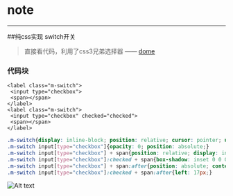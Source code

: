 # note

-------------------



##纯css实现 switch开关

> 直接看代码，利用了css3兄弟选择器    —— [dome](https://minhui1.github.io/note/aggregate.html)



### 代码块
``` htmlbars
<label class="m-switch">			
 <input type="checkbox">
 <span></span>		        
</label>
<label class="m-switch">			
 <input type="checkbox" checked="checked">
 <span></span>		        
</label>
```
```css
.m-switch{display: inline-block; position: relative; cursor: pointer; user-select: none; padding-right: 10px;}
.m-switch input[type="checkbox"]{opacity: 0; position: absolute;}
.m-switch input[type="checkbox"] + span{position: relative; display: inline-block; box-sizing: border-box; width: 40px; height: 24px; background: #fff; box-shadow: inset 0 0 0 0.09375em #ebebeb; border-radius: 30px; transition: all 0.3s cubic-bezier(0.17, 0.67, 0.43, 0.98);}
.m-switch input[type="checkbox"]:checked + span{box-shadow: inset 0 0 0 1.25em #5183C6;}
.m-switch input[type="checkbox"] + span:after{position: absolute; content: ''; width: 22px; height: 22px; border-radius: 50%; top: 50%; -webkit-transform: translateY(-50%); -ms-transform: translateY(-50%); -moz-transform: translateY(-50%); -o-transform: translateY(-50%); transform: translateY(-50%); left: 1px; background: #fff; box-shadow: inset 0 0 0.125em -0.0625em rgba(0, 0, 0, 0.8), 0 0.0625em 0.0625em 0.03125em rgba(0, 0, 0, 0.1), 0 0.1875em 0.0625em 0.03125em rgba(0, 0, 0, 0.15), 0 0.3125em 0.3125em 0 rgba(0, 0, 0, 0.1); transition: all 0.2s linear;}
.m-switch input[type="checkbox"]:checked + span:after{left: 17px;}
```
![Alt text](https://minhui1.github.io/note/images/1551936408037.jpg)



